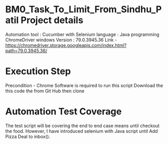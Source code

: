 BM0_Task_To_Limit_From_Sindhu_Patil Project details
===================================================
Automation tool	: Cucumber with Selenium 
language	: Java programming
ChromeDriver windows Version : 79.0.3945.36
Link - https://chromedriver.storage.googleapis.com/index.html?path=79.0.3945.36/

Execution Step
==============
Precondition - Chrome Software is required to run this script 
Download the this code the from Git Hub then clone 




Automation Test Coverage 
========================
The test script will be covering the end to end case means until checkout the food. However, I have introduced selenium with Java script until Add Pizza Deal to inbox(). 





